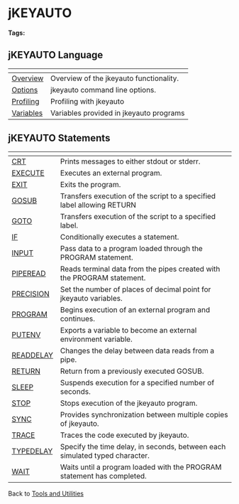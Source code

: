 # jKEYAUTO

<PageHeader />

**Tags:**
<badge text='program performance' vertical='middle' />
<badge text='program profiling' vertical='middle' />

## jKEYAUTO Language

| <!----> | <!----> |
| --- | --- |
| [Overview](./../jkeyauto-overview/README.md) | Overview of the jkeyauto functionality. |
| [Options](./../options/README.md) | jkeyauto command line options. |
| [Profiling](./../jkeyauto-profiling/README.md) | Profiling with jkeyauto |
| [Variables](./../jkeyauto-variables/README.md) | Variables provided in jkeyauto programs |

## jKEYAUTO Statements

| <!----> | <!----> |
| --- | --- |
| [CRT](./../../../jbc/crt/README.md) | Prints messages to either stdout or stderr. |
| [EXECUTE](./../execute/README.md) | Executes an external program. |
| [EXIT](./../exit/README.md) | Exits the program. |
| [GOSUB](./../gosub/README.md) | Transfers execution of the script to a specified label allowing RETURN |
| [GOTO](./../goto/README.md) | Transfers execution of the script to a specified label. |
| [IF](./../if/README.md) | Conditionally executes a statement. |
| [INPUT](./../input/README.md) | Pass data to a program loaded through the PROGRAM statement. |
| [PIPEREAD](./../piperead/README.md) | Reads terminal data from the pipes created with the PROGRAM statement. |
| [PRECISION](precision/../README.md) | Set the number of places of decimal point for jkeyauto variables. |
| [PROGRAM](./../program/README.md) | Begins execution of an external program and continues. |
| [PUTENV](./../putenv/README.md) | Exports a variable to become an external environment variable. |
| [READDELAY](./../readdelay/README.md) | Changes the delay between data reads from a pipe. |
| [RETURN](./../return/README.md) | Return from a previously executed GOSUB. |
| [SLEEP](./../sleep/README.md) | Suspends execution for a specified number of seconds. |
| [STOP](./../stop/README.md) | Stops execution of the jkeyauto program. |
| [SYNC](./../sync/README.md) | Provides synchronization between multiple copies of jkeyauto. |
| [TRACE](./../trace/README.md) | Traces the code executed by jkeyauto. |
| [TYPEDELAY](./../typedelay/README.md) | Specify the time delay, in seconds, between each simulated typed character. |
| [WAIT](./../wait/README.md) | Waits until a program loaded with the PROGRAM statement has completed. |

Back to [Tools and Utilities](./../../README.md)

<PageFooter />

